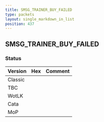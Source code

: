 ```yaml
---
title: SMSG_TRAINER_BUY_FAILED
type: packets
layout: single_markdown_in_list
position: 437
---
```


## SMSG_TRAINER_BUY_FAILED

### Status

Version    | Hex        | Comment
---------- | ---------- | ---------- 
Classic    |            |
TBC        |            |
WotLK      |            |
Cata       |            |
MoP        |            |